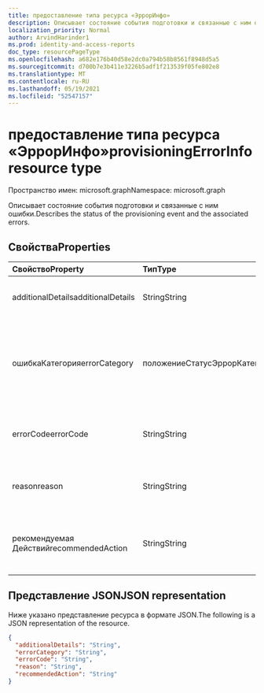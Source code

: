 ```yaml
---
title: предоставление типа ресурса «ЭррорИнфо»
description: Описывает состояние события подготовки и связанные с ним ошибки.
localization_priority: Normal
author: ArvindHarinder1
ms.prod: identity-and-access-reports
doc_type: resourcePageType
ms.openlocfilehash: a682e176b40d58e2dc0a794b58b8561f8948d5a5
ms.sourcegitcommit: d700b7e3b411e3226b5adf1f213539f05fe802e8
ms.translationtype: MT
ms.contentlocale: ru-RU
ms.lasthandoff: 05/19/2021
ms.locfileid: "52547157"
---
```

# <a name="provisioningerrorinfo-resource-type"></a><span data-ttu-id="69fa6-103">предоставление типа ресурса «ЭррорИнфо»</span><span class="sxs-lookup"><span data-stu-id="69fa6-103">provisioningErrorInfo resource type</span></span>

<span data-ttu-id="69fa6-104">Пространство имен: microsoft.graph</span><span class="sxs-lookup"><span data-stu-id="69fa6-104">Namespace: microsoft.graph</span></span>


<span data-ttu-id="69fa6-105">Описывает состояние события подготовки и связанные с ним ошибки.</span><span class="sxs-lookup"><span data-stu-id="69fa6-105">Describes the status of the provisioning event and the associated errors.</span></span> 

## <a name="properties"></a><span data-ttu-id="69fa6-106">Свойства</span><span class="sxs-lookup"><span data-stu-id="69fa6-106">Properties</span></span>

| <span data-ttu-id="69fa6-107">Свойство</span><span class="sxs-lookup"><span data-stu-id="69fa6-107">Property</span></span>     | <span data-ttu-id="69fa6-108">Тип</span><span class="sxs-lookup"><span data-stu-id="69fa6-108">Type</span></span>        | <span data-ttu-id="69fa6-109">Описание</span><span class="sxs-lookup"><span data-stu-id="69fa6-109">Description</span></span> |
|:-------------|:------------|:------------|
|<span data-ttu-id="69fa6-110">additionalDetails</span><span class="sxs-lookup"><span data-stu-id="69fa6-110">additionalDetails</span></span>|<span data-ttu-id="69fa6-111">String</span><span class="sxs-lookup"><span data-stu-id="69fa6-111">String</span></span>|<span data-ttu-id="69fa6-112">Дополнительные сведения в случае ошибки.</span><span class="sxs-lookup"><span data-stu-id="69fa6-112">Additional details in case of error.</span></span>|
|<span data-ttu-id="69fa6-113">ошибкаКатегория</span><span class="sxs-lookup"><span data-stu-id="69fa6-113">errorCategory</span></span>|<span data-ttu-id="69fa6-114">положениеСтатусЭррорКатегория</span><span class="sxs-lookup"><span data-stu-id="69fa6-114">provisioningStatusErrorCategory</span></span>|<span data-ttu-id="69fa6-115">Классифицирует код ошибки.</span><span class="sxs-lookup"><span data-stu-id="69fa6-115">Categorizes the error code.</span></span> <span data-ttu-id="69fa6-116">Возможные `failure` значения, `nonServiceFailure` `success` , `unknownFutureValue`</span><span class="sxs-lookup"><span data-stu-id="69fa6-116">Possible values are `failure`, `nonServiceFailure`, `success`, `unknownFutureValue`</span></span>|
|<span data-ttu-id="69fa6-117">errorCode</span><span class="sxs-lookup"><span data-stu-id="69fa6-117">errorCode</span></span>|<span data-ttu-id="69fa6-118">String</span><span class="sxs-lookup"><span data-stu-id="69fa6-118">String</span></span>|<span data-ttu-id="69fa6-119">Уникальный код ошибки, если таковые имели место.</span><span class="sxs-lookup"><span data-stu-id="69fa6-119">Unique error code if any occurred.</span></span> [<span data-ttu-id="69fa6-120">Подробнее</span><span class="sxs-lookup"><span data-stu-id="69fa6-120">Learn more</span></span>](/azure/active-directory/reports-monitoring/concept-provisioning-logs#error-codes)|
|<span data-ttu-id="69fa6-121">reason</span><span class="sxs-lookup"><span data-stu-id="69fa6-121">reason</span></span>|<span data-ttu-id="69fa6-122">String</span><span class="sxs-lookup"><span data-stu-id="69fa6-122">String</span></span>|<span data-ttu-id="69fa6-123">Суммирует статус и описывает, почему статус произошел.</span><span class="sxs-lookup"><span data-stu-id="69fa6-123">Summarizes the status and describes why the status happened.</span></span>|
|<span data-ttu-id="69fa6-124">рекомендуемая Действий</span><span class="sxs-lookup"><span data-stu-id="69fa6-124">recommendedAction</span></span>|<span data-ttu-id="69fa6-125">String</span><span class="sxs-lookup"><span data-stu-id="69fa6-125">String</span></span>|<span data-ttu-id="69fa6-126">Предоставляет разрешение для соответствующей ошибки.</span><span class="sxs-lookup"><span data-stu-id="69fa6-126">Provides the resolution for the corresponding error.</span></span>|

## <a name="json-representation"></a><span data-ttu-id="69fa6-127">Представление JSON</span><span class="sxs-lookup"><span data-stu-id="69fa6-127">JSON representation</span></span>

<span data-ttu-id="69fa6-128">Ниже указано представление ресурса в формате JSON.</span><span class="sxs-lookup"><span data-stu-id="69fa6-128">The following is a JSON representation of the resource.</span></span>

<!-- {
  "blockType": "resource",
  "optionalProperties": [

  ],
  "@odata.type": "microsoft.graph.provisioningErrorInfo",
  "baseType": null
}-->

```json
{
  "additionalDetails": "String",
  "errorCategory": "String",
  "errorCode": "String",
  "reason": "String",
  "recommendedAction": "String"
}
```

<!-- uuid: 16cd6b66-4b1a-43a1-adaf-3a886856ed98
2019-02-04 14:57:30 UTC -->
<!-- {
  "type": "#page.annotation",
  "description": "provisioningErrorInfo resource",
  "keywords": "",
  "section": "documentation",
  "tocPath": ""
}-->


